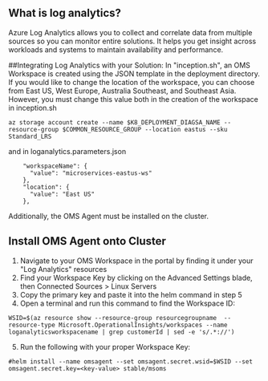 ## What is log analytics?
Azure Log Analytics allows you to collect and correlate data from multiple sources so you can monitor entire solutions. It helps you get insight across workloads and systems to maintain availability and performance.

##Integrating Log Analytics with your Solution:
In "inception.sh", an OMS Workspace is created using the JSON template in the deployment directory.
If you would like to change the location of the workspace, you can choose from East US, West Europe, Australia Southeast, and Southeast Asia.
However, you must change this value both in the creation of the workspace in inception.sh

```
az storage account create --name $K8_DEPLOYMENT_DIAGSA_NAME --resource-group $COMMON_RESOURCE_GROUP --location eastus --sku Standard_LRS
```
and in loganalytics.parameters.json

```
    "workspaceName": {
      "value": "microservices-eastus-ws"
    },
    "location": {
      "value": "East US"
    },
```
Additionally, the OMS Agent must be installed on the cluster.

## Install OMS Agent onto Cluster
1. Navigate to your OMS Workspace in the portal by finding it under your "Log Analytics" resources
2. Find your Workspace Key by clicking on the Advanced Settings blade, then Connected Sources > Linux Servers
3. Copy the primary key and paste it into the helm command in step 5
4. Open a terminal and run this command to find the Workspace ID:

```
WSID=$(az resource show --resource-group resourcegroupname  --resource-type Microsoft.OperationalInsights/workspaces --name loganalyticsworkspacename | grep customerId | sed -e 's/.*://')
```
5. Run the following with your proper Workspace Key:

```
#helm install --name omsagent --set omsagent.secret.wsid=$WSID --set omsagent.secret.key=<key-value> stable/msoms
```
